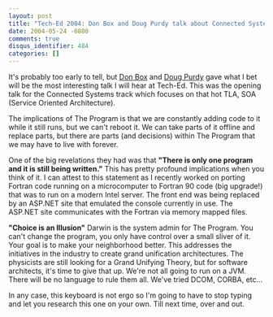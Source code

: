 ```yaml
---
layout: post
title: "Tech-Ed 2004: Don Box and Doug Purdy talk about Connected Systems."
date: 2004-05-24 -0800
comments: true
disqus_identifier: 484
categories: []
---
```

It's probably too early to tell, but [Don
Box](http://www.gotdotnet.com/team/dbox) and [Doug
Purdy](http://www.douglasp.com/default.aspx) gave what I bet will be the
most interesting talk I will hear at Tech-Ed. This was the opening talk
for the Connected Systems track which focuses on that hot TLA, SOA
(Service Oriented Architecture).

The implications of The Program is that we are constantly adding code to
it while it still runs, but we can't reboot it. We can take parts of it
offline and replace parts, but there are parts (and decisions) within
The Program that we may have to live with forever.

One of the big revelations they had was that **"There is only one
program and it is still being written."** This has pretty profound
implications when you think of it. I can attest to this statement as I
recently worked on porting Fortran code running on a microcomputer to
Fortran 90 code (big upgrade!) that was to run on a modern Intel server.
The front end was being replaced by an ASP.NET site that emulated the
console currently in use. The ASP.NET site communicates with the Fortran
via memory mapped files.

**"Choice is an Illusion"** Darwin is the system admin for The Program.
You can't change the program, you only have control over a small sliver
of it. Your goal is to make your neighborhood better. This addresses the
initiatives in the industry to create grand unification architectures.
The physicists are still looking for a Grand Unifying Theory, but for
software architects, it's time to give that up. We're not all going to
run on a JVM. There will be no language to rule them all. We've tried
DCOM, CORBA, etc...

In any case, this keyboard is not ergo so I'm going to have to stop
typing and let you research this one on your own. Till next time, over
and out.


